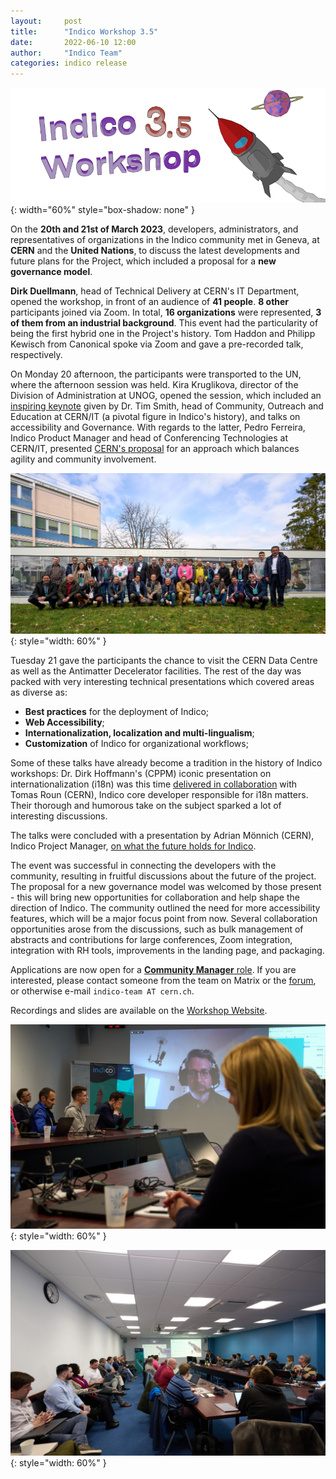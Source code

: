 ```yaml
---
layout:     post
title:      "Indico Workshop 3.5"
date:       2022-06-10 12:00
author:     "Indico Team"
categories: indico release
---
```


![](/assets/2023-03-29-indico-workshop-3-5/workshop_4.png){: width="60%" style="box-shadow: none" }


On the **20th and 21st of March 2023**, developers, administrators, and representatives of organizations in the Indico community met in Geneva, at **CERN** and the **United Nations**, to discuss the latest developments and future plans for the Project, which included a proposal for a **new governance model**.

**Dirk Duellmann**, head of Technical Delivery at CERN's IT Department, opened the workshop, in front of an audience of **41 people**. **8 other** participants joined via Zoom. In total, **16 organizations** were represented, **3 of them from an industrial background**. This event had the particularity of being the first hybrid one in the Project's history. Tom Haddon and Philipp Kewisch from Canonical spoke via Zoom and gave a pre-recorded talk, respectively.

On Monday 20 afternoon, the participants were transported to the UN, where the afternoon session was held. Kira Kruglikova, director of the Division of Administration at UNOG, opened the session, which included an [inspiring keynote](https://indico.cern.ch/event/1218989/contributions/5277945/) given by Dr. Tim Smith, head of Community, Outreach and Education at CERN/IT (a pivotal figure in Indico's history), and talks on accessibility and Governance. With regards to the latter, Pedro Ferreira, Indico Product Manager and head of Conferencing Technologies at CERN/IT, presented [CERN's proposal](https://indico.cern.ch/event/1218989/contributions/5275629/) for an approach which balances agility and community involvement.

![](/assets/2023-03-29-indico-workshop-3-5/workshop_1.png){: style="width: 60%" }

Tuesday 21 gave the participants the chance to visit the CERN Data Centre as well as the Antimatter Decelerator facilities. The rest of the day was packed with very interesting technical presentations which covered areas as diverse as:

 * **Best practices** for the deployment of Indico;
 * **Web Accessibility**;
 * **Internationalization, localization and multi-lingualism**;
 * **Customization** of Indico for organizational workflows;

Some of these talks have already become a tradition in the history of Indico workshops: Dr. Dirk Hoffmann's (CPPM) iconic presentation on internationalization (i18n) was this time [delivered in collaboration](https://indico.cern.ch/event/1218989/contributions/5285000/) with Tomas Roun (CERN), Indico core developer responsible for i18n matters. Their thorough and humorous take on the subject sparked a lot of interesting discussions.

The talks were concluded with a presentation by Adrian Mönnich (CERN), Indico Project Manager, [on what the future holds for Indico](https://indico.cern.ch/event/1218989/contributions/5284992/).

The event was successful in connecting the developers with the community, resulting in fruitful discussions about the future of the project. The proposal for a new governance model was welcomed by those present - this will bring new opportunities for collaboration and help shape the direction of Indico. The community outlined the need for more accessibility features, which will be a major focus point from now. Several collaboration opportunities arose from the discussions, such as bulk management of abstracts and contributions for large conferences, Zoom integration, integration with RH tools, improvements in the landing page, and packaging.

Applications are now open for a [**Community Manager** role](https://talk.getindico.io/t/community-governance-and-community-manager-role/3009). If you are interested, please contact someone from the team on Matrix or the [forum](https://talk.getindico.io), or otherwise e-mail `indico-team AT cern.ch`.

Recordings and slides are available on the [Workshop Website](https://indico.cern.ch/e/indico-workshop/3.5).

![](/assets/2023-03-29-indico-workshop-3-5/workshop_2.png){: style="width: 60%" }

![](/assets/2023-03-29-indico-workshop-3-5/workshop_3.png){: style="width: 60%" }

